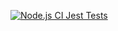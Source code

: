 [![Node.js CI Jest Tests](https://github.com/rveitch/advent-of-code/actions/workflows/jest-tests.yml/badge.svg)](https://github.com/rveitch/advent-of-code/actions/workflows/jest-tests.yml)
